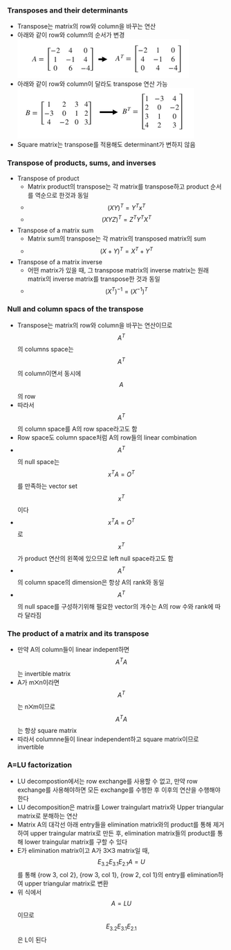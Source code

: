### Transposes and their determinants
- Transpose는 matrix의 row와 column을 바꾸는 연산
- 아래와 같이 row와 column의 순서가 변경
![alt text](./images/Transposes-Transposes%20and%20their%20determinants%201.png)
- 아래와 같이 row와 column이 달라도 transpose 연산 가능
![alt text](./images/Transposes-Transposes%20and%20their%20determinants%202.png)
- Square matrix는 transpose를 적용해도 determinant가 변하지 않음

### Transpose of products, sums, and inverses
- Transpose of product
  - Matrix product의 transpose는 각 matrix를 transpose하고 product 순서를 역순으로 한것과 동일
  - $$(XY)^T=Y^Tx^T$$
  - $$(XYZ)^T=Z^TY^TX^T$$
- Transpose of a matrix sum
  - Matrix sum의 transpose는 각 matrix의 transposed matrix의 sum
  - $$(X+Y)^T=X^T+Y^T$$
- Transpose of a matrix inverse
  - 어떤 matrix가 있을 때, 그 transpose matrix의 inverse matrix는 원래 matrix의 inverse matrix를 transpose한 것과 동일 
  - $$(X^T)^{-1}=(X^{-1})^T$$

### Null and column spacs of the transpose
- Transpose는 matrix의 row와 column을 바꾸는 연산이므로 $$A^T$$의 columns space는 $$A^T$$의 column이면서 동시에 $$A$$의 row
- 따라서 $$A^T$$의 column space를 A의 row space라고도 함
- Row space도 column space처럼 A의 row들의 linear combination
- $$A^T$$의 null space는 $$x^TA=O^T$$를 만족하는 vector set $$x^T$$이다
- $$x^TA=O^T$$로 $$x^T$$가 product 연산의 왼쪽에 있으므로 left null space라고도 함
- $$A^T$$의 column space의 dimension은 항상 A의 rank와 동일
- $$A^T$$의 null space를 구성하기위해 필요한 vector의 개수는 A의 row 수와 rank에 따라 달라짐

### The product of a matrix and its transpose
- 만약 A의 column들이 linear indepent하면 $$A^TA$$는 invertible matrix
- A가 m⨉n이라면 $$A^T$$는 n⨉m이므로 $$A^TA$$는 항상 square matrix
- 따라서 columnne들이 linear independent하고 square matrix이므로 invertible

### A=LU factorization
- LU decompostion에서는 row exchange를 사용할 수 없고, 만약 row exchange를 사용해야하면 모든 exchange를 수행한 후 이후의 연산을 수행해야 한다
- LU decomposition은 matrix를 Lower traingulart matrix와 Upper triangular matrix로 분해하는 연산
- Matrix A의 대각선 아래 entry들을 elimination matrix와의 product를 통해 제거하여 upper traingular matrix로 만든 후, elimination matrix들의 product를 통해 lower traingular matrix를 구할 수 있다
- E가 elimination matrix이고 A가 3⨉3 matrix일 때, $$E_{3.2}E_{3.1}E_{2.1}A=U$$를 통해 {row 3, col 2}, {row 3, col 1}, {row 2, col 1}의 entry를 elimination하여 upper triangular matrix로 변환
- 위 식에서 $$A=LU$$이므로 $$E_{3.2}E_{3.1}E_{2.1}$$은 L이 된다